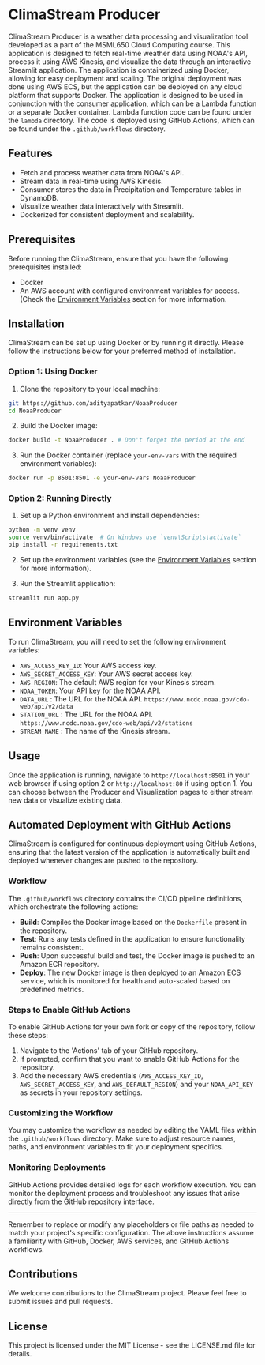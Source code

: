 # ClimaStream Producer

ClimaStream Producer is a weather data processing and visualization tool developed as a part of the MSML650 Cloud Computing course. This application is designed to fetch real-time weather data using NOAA's API, process it using AWS Kinesis, and visualize the data through an interactive Streamlit application. The application is containerized using Docker, allowing for easy deployment and scaling. The original deployment was done using AWS ECS, but the application can be deployed on any cloud platform that supports Docker. The application is designed to be used in conjunction with the consumer application, which can be a Lambda function or a separate Docker container. Lambda function code can be found under the `lambda` directory. The code is deployed using GitHub Actions, which can be found under the `.github/workflows` directory.

## Features

- Fetch and process weather data from NOAA's API.
- Stream data in real-time using AWS Kinesis.
- Consumer stores the data in Precipitation and Temperature tables in DynamoDB.
- Visualize weather data interactively with Streamlit.
- Dockerized for consistent deployment and scalability.

## Prerequisites

Before running the ClimaStream, ensure that you have the following prerequisites installed:

- Docker
- An AWS account with configured environment variables for access. (Check the [Environment Variables](#environment-variables) section for more information.

## Installation

ClimaStream can be set up using Docker or by running it directly. Please follow the instructions below for your preferred method of installation.

### Option 1: Using Docker

1. Clone the repository to your local machine:

```bash
git https://github.com/adityapatkar/NoaaProducer
cd NoaaProducer
```

2. Build the Docker image:

```bash
docker build -t NoaaProducer . # Don't forget the period at the end
```

3. Run the Docker container (replace `your-env-vars` with the required environment variables):

```bash
docker run -p 8501:8501 -e your-env-vars NoaaProducer
```

### Option 2: Running Directly

1. Set up a Python environment and install dependencies:

```bash
python -m venv venv
source venv/bin/activate  # On Windows use `venv\Scripts\activate`
pip install -r requirements.txt
```

2. Set up the environment variables (see the [Environment Variables](#environment-variables) section for more information).

3. Run the Streamlit application:

```bash
streamlit run app.py
```

## Environment Variables

To run ClimaStream, you will need to set the following environment variables:

- `AWS_ACCESS_KEY_ID`: Your AWS access key.
- `AWS_SECRET_ACCESS_KEY`: Your AWS secret access key.
- `AWS_REGION`: The default AWS region for your Kinesis stream.
- `NOAA_TOKEN`: Your API key for the NOAA API.
- `DATA_URL` : The URL for the NOAA API. `https://www.ncdc.noaa.gov/cdo-web/api/v2/data`
- `STATION_URL` : The URL for the NOAA API. `https://www.ncdc.noaa.gov/cdo-web/api/v2/stations`
- `STREAM_NAME` : The name of the Kinesis stream.

## Usage

Once the application is running, navigate to `http://localhost:8501` in your web browser if using option 2 or `http://localhost:80` if using option 1. You can choose between the Producer and Visualization pages to either stream new data or visualize existing data.

## Automated Deployment with GitHub Actions

ClimaStream is configured for continuous deployment using GitHub Actions, ensuring that the latest version of the application is automatically built and deployed whenever changes are pushed to the repository.

### Workflow

The `.github/workflows` directory contains the CI/CD pipeline definitions, which orchestrate the following actions:

- **Build**: Compiles the Docker image based on the `Dockerfile` present in the repository.
- **Test**: Runs any tests defined in the application to ensure functionality remains consistent.
- **Push**: Upon successful build and test, the Docker image is pushed to an Amazon ECR repository.
- **Deploy**: The new Docker image is then deployed to an Amazon ECS service, which is monitored for health and auto-scaled based on predefined metrics.

### Steps to Enable GitHub Actions

To enable GitHub Actions for your own fork or copy of the repository, follow these steps:

1. Navigate to the 'Actions' tab of your GitHub repository.
2. If prompted, confirm that you want to enable GitHub Actions for the repository.
3. Add the necessary AWS credentials (`AWS_ACCESS_KEY_ID`, `AWS_SECRET_ACCESS_KEY`, and `AWS_DEFAULT_REGION`) and your `NOAA_API_KEY` as secrets in your repository settings.

### Customizing the Workflow

You may customize the workflow as needed by editing the YAML files within the `.github/workflows` directory. Make sure to adjust resource names, paths, and environment variables to fit your deployment specifics.

### Monitoring Deployments

GitHub Actions provides detailed logs for each workflow execution. You can monitor the deployment process and troubleshoot any issues that arise directly from the GitHub repository interface.

---

Remember to replace or modify any placeholders or file paths as needed to match your project's specific configuration. The above instructions assume a familiarity with GitHub, Docker, AWS services, and GitHub Actions workflows.

## Contributions

We welcome contributions to the ClimaStream project. Please feel free to submit issues and pull requests.

## License

This project is licensed under the MIT License - see the LICENSE.md file for details.

